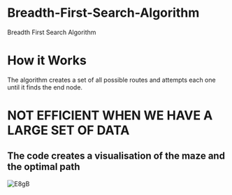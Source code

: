 # Breadth-First-Search-Algorithm
Breadth First Search Algorithm

# How it Works

The algorithm creates a set of all possible routes and attempts each one until it finds the end node.
# NOT EFFICIENT WHEN WE HAVE A LARGE SET OF DATA

## The code creates a visualisation of the maze and the optimal path



![E8gB](https://user-images.githubusercontent.com/108411357/216773069-9ae69142-d2da-4a78-ab93-ae19f062513d.gif)
